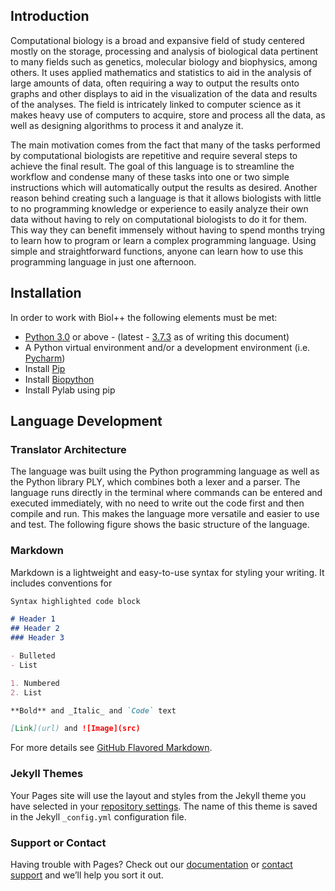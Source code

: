 ## Introduction

Computational biology is a broad and expansive field of study centered mostly on the storage, processing and analysis of
biological data pertinent to many fields such as genetics, molecular biology and biophysics, among others. It uses applied
mathematics and statistics to aid in the analysis of large amounts of data, often requiring a way to output the results onto
graphs and other displays to aid in the visualization of the data and results of the analyses. The field is intricately linked
to computer science as it makes heavy use of computers to acquire, store and process all the data, as well as designing
algorithms to process it and analyze it.

The main motivation comes from the fact that many of the tasks performed by computational biologists are repetitive and
require several steps to achieve the final result. The goal of this language is to streamline the workflow and condense many of
these tasks into one or two simple instructions which will automatically output the results as desired. Another reason behind
creating such a language is that it allows biologists with little to no programming knowledge or experience to easily analyze
their own data without having to rely on computational biologists to do it for them. This way they can benefit immensely without
having to spend months trying to learn how to program or learn a complex programming language. Using simple and straightforward
functions, anyone can learn how to use this programming language in just one afternoon.


## Installation

In order to work with Biol++ the following elements must be met:
- [Python 3.0](https://www.python.org/downloads/) or above - (latest - [3.7.3](https://www.python.org/downloads/release/python-373/) as of writing this document)
- A Python virtual environment and/or a development environment (i.e. [Pycharm](https://www.jetbrains.com/pycharm/))
- Install [Pip](https://pip.pypa.io/en/stable/installing/)
- Install [Biopython](https://biopython.org/wiki/Documentation)
- Install Pylab using pip 

## Language Development 
### Translator Architecture 

The language was built using the Python programming language as well as the Python library PLY, which combines both a lexer and a parser. The language runs directly in the terminal where commands can be entered and executed immediately, with no need to write out the code first and then compile and run. This makes the language more versatile and easier to use and test. The following figure shows the basic structure of the language.

### Markdown

Markdown is a lightweight and easy-to-use syntax for styling your writing. It includes conventions for

```markdown
Syntax highlighted code block

# Header 1
## Header 2
### Header 3

- Bulleted
- List

1. Numbered
2. List

**Bold** and _Italic_ and `Code` text

[Link](url) and ![Image](src)
```

For more details see [GitHub Flavored Markdown](https://guides.github.com/features/mastering-markdown/).

### Jekyll Themes

Your Pages site will use the layout and styles from the Jekyll theme you have selected in your [repository settings](https://github.com/rafo23/biolpp/settings). The name of this theme is saved in the Jekyll `_config.yml` configuration file.

### Support or Contact

Having trouble with Pages? Check out our [documentation](https://help.github.com/categories/github-pages-basics/) or [contact support](https://github.com/contact) and we’ll help you sort it out.
